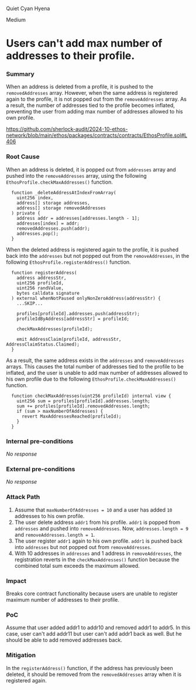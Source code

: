 Quiet Cyan Hyena

Medium

# Users can't add max number of addresses to their profile.

### Summary

When an address is deleted from a profile, it is pushed to the `removedAddresses` array.
However, when the same address is registered again to the profile, it is not popped out from the `removeAddresses` array.
As a result, the number of addresses tied to the profile becomes inflated, preventing the user from adding max number of addresses allowed to his own profile.

https://github.com/sherlock-audit/2024-10-ethos-network/blob/main/ethos/packages/contracts/contracts/EthosProfile.sol#L406

### Root Cause

When an address is deleted, it is popped out from `addresses` array and pushed into the `removeAddresses` array, using the following `EthosProfile.checkMaxAddresses()` function.
```solidity
  function _deleteAddressAtIndexFromArray(
    uint256 index,
    address[] storage addresses,
    address[] storage removedAddresses
  ) private {
    address addr = addresses[addresses.length - 1];
    addresses[index] = addr;
    removedAddresses.push(addr);
    addresses.pop();
  }
```
When the deleted address is registered again to the profile, it is pushed back into the `addresses` but not popped out from the `removeAddresses`, in the following `EthosProfile.registerAddress()` function.
```solidity
  function registerAddress(
    address addressStr,
    uint256 profileId,
    uint256 randValue,
    bytes calldata signature
  ) external whenNotPaused onlyNonZeroAddress(addressStr) {
    ...SKIP...

    profiles[profileId].addresses.push(addressStr);
    profileIdByAddress[addressStr] = profileId;

    checkMaxAddresses(profileId);

    emit AddressClaim(profileId, addressStr, AddressClaimStatus.Claimed);
  }
```
As a result, the same address exists in the `addresses` and `removeAddresses` arrays. This causes the total number of addresses tied to the profile to be inflated, and the user is unable to add max number of addresses allowed to his own profile due to the following `EthosProfile.checkMaxAddresses()` function.
```solidity
  function checkMaxAddresses(uint256 profileId) internal view {
    uint256 sum = profiles[profileId].addresses.length;
    sum += profiles[profileId].removedAddresses.length;
    if (sum > maxNumberOfAddresses) {
      revert MaxAddressesReached(profileId);
    }
  }
```

### Internal pre-conditions

_No response_

### External pre-conditions

_No response_

### Attack Path

1. Assume that `maxNumberOfAddresses = 10` and a user has added `10` addresses to his own profile.
2. The user delete address `addr1` from his profile. `addr1` is popped from `addresses` and pushed into `removeAddresses`. Now, `addresses.length = 9` and `removeAddresses.length = 1`.
3. The user register `addr1` again to his own profile. `addr1` is pushed back into `addresses` but not popped out from `removeAddresses`. 
4. With 10 addresses in `addresses` and 1 address in `removeAddresses`, the registration reverts in the `checkMaxAddresses()` function because the combined total sum exceeds the maximum allowed.

### Impact

Breaks core contract functionality because users are unable to register maximum number of addresses to their profile.

### PoC

Assume that user added addr1 to addr10 and removed addr1 to addr5.
In this case, user can't add addr11 but user can't add addr1 back as well.
But he should be able to add removed addresses back.

### Mitigation

In the `registerAddress()` function, if the address has previously been deleted, it should be removed from the `removedAddresses` array when it is registered again.
